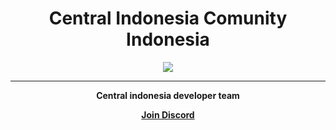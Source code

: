 <h1 align="center">Central Indonesia Comunity Indonesia</h1>
<p align="center">
  <a href="https://Central-Indonesia.github.io/">
    <img src="https://cdn.discordapp.com/attachments/896416814861537300/896653271303872542/central_berawan.png">
  </a>
    <hr>
    <p align="center"><strong>Central indonesia developer team</p>
    <p align="center">
      <a href="https://discord.io/centralffa">
        <p align="center">Join Discord</p>
      </a>
    </p>
  </a>
</p>

